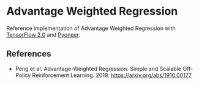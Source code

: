 # Advantage Weighted Regression

Reference implementation of Advantage Weighted Regression with [TensorFlow 2.0](https://www.tensorflow.org/beta) and [Pyoneer](https://github.com/fomorians/pyoneer).

## References

- Peng et al. Advantage-Weighted Regression: Simple and Scalable Off-Policy Reinforcement Learning. 2019. https://arxiv.org/abs/1910.00177